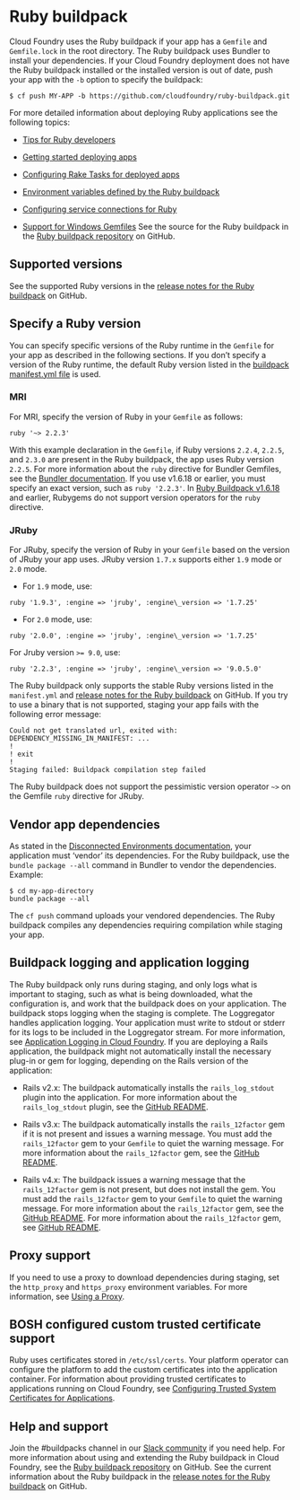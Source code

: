 # Ruby buildpack
Cloud Foundry uses the Ruby buildpack if your app has a `Gemfile` and `Gemfile.lock` in the root directory.
The Ruby buildpack uses Bundler to install your dependencies.
If your Cloud Foundry deployment does not have the Ruby buildpack installed or the installed version is out of date,
push your app with the `-b` option to specify the buildpack:
```
$ cf push MY-APP -b https://github.com/cloudfoundry/ruby-buildpack.git
```
For more detailed information about deploying Ruby applications see the following topics:

* [Tips for Ruby developers](https://docs.cloudfoundry.org/buildpacks/ruby/ruby-tips.html)

* [Getting started deploying apps](https://docs.cloudfoundry.org/buildpacks/ruby/deploying-apps-index.html)

* [Configuring Rake Tasks for deployed apps](https://docs.cloudfoundry.org/buildpacks/ruby/rake-config.html)

* [Environment variables defined by the Ruby buildpack](https://docs.cloudfoundry.org/buildpacks/ruby/ruby-environment.html)

* [Configuring service connections for Ruby](https://docs.cloudfoundry.org/buildpacks/ruby/ruby-service-bindings.html)

* [Support for Windows Gemfiles](https://docs.cloudfoundry.org/buildpacks/ruby/windows.html)
See the source for the Ruby buildpack in the [Ruby buildpack repository](https://github.com/cloudfoundry/ruby-buildpack) on GitHub.

## Supported versions
See the supported Ruby versions in the [release notes for the Ruby buildpack](https://github.com/cloudfoundry/ruby-buildpack/releases) on GitHub.

## Specify a Ruby version
You can specify specific versions of the Ruby runtime in the `Gemfile` for your app as described in the following sections.
If you don’t specify a version of the Ruby runtime, the default Ruby version listed in the
[buildpack manifest.yml file](https://github.com/cloudfoundry/ruby-buildpack/blob/950b2337ff8a7ac0a68f7420f48ddc4ae4764977/manifest.yml#L3-L5) is used.

### MRI
For MRI, specify the version of Ruby in your `Gemfile` as follows:
```
ruby '~> 2.2.3'
```
With this example declaration in the `Gemfile`, if Ruby versions `2.2.4`, `2.2.5`, and `2.3.0` are present in the Ruby buildpack, the app uses Ruby version `2.2.5`.
For more information about the `ruby` directive for Bundler Gemfiles, see the [Bundler documentation](http://bundler.io/gemfile_ruby.html).
If you use v1.6.18 or earlier, you must specify an exact version, such as `ruby '2.2.3'`.
In [Ruby Buildpack v1.6.18](https://github.com/cloudfoundry/ruby-buildpack/releases/tag/v1.6.18) and earlier, Rubygems do not support version operators for the `ruby` directive.

### JRuby
For JRuby, specify the version of Ruby in your `Gemfile` based on the version of JRuby your app uses.
JRuby version `1.7.x` supports either `1.9` mode or `2.0` mode.

* For `1.9` mode, use:
```
ruby '1.9.3', :engine => 'jruby', :engine\_version => '1.7.25'
```

* For `2.0` mode, use:
```
ruby '2.0.0', :engine => 'jruby', :engine\_version => '1.7.25'
```
For Jruby version `>= 9.0`, use:
```
ruby '2.2.3', :engine => 'jruby', :engine\_version => '9.0.5.0'
```
The Ruby buildpack only supports the stable Ruby versions listed in the `manifest.yml` and [release notes for the Ruby buildpack](https://github.com/cloudfoundry/ruby-buildpack/releases) on GitHub.
If you try to use a binary that is not supported, staging your app fails with the following error message:
```
Could not get translated url, exited with: DEPENDENCY_MISSING_IN_MANIFEST: ...
!
! exit
!
Staging failed: Buildpack compilation step failed
```
The Ruby buildpack does not support the pessimistic version operator `~>` on the
Gemfile `ruby` directive for JRuby.

## Vendor app dependencies
As stated in the [Disconnected Environments documentation](https://github.com/cf-buildpacks/buildpack-packager/blob/master/doc/disconnected_environments.md), your application must ‘vendor’ its dependencies.
For the Ruby buildpack, use the `bundle package --all` command in Bundler to vendor the dependencies.
Example:
```
$ cd my-app-directory
bundle package --all
```
The `cf push` command uploads your vendored dependencies. The Ruby buildpack compiles any dependencies requiring compilation while staging your app.

## Buildpack logging and application logging
The Ruby buildpack only runs during staging, and only logs what is important to staging, such as what is being downloaded, what the configuration is, and work that the buildpack does on your application.
The buildpack stops logging when the staging is complete. The Loggregator handles application logging.
Your application must write to stdout or stderr for its logs to be included in the Loggregator stream. For more information, see [Application Logging in Cloud Foundry](https://docs.cloudfoundry.org/devguide/deploy-apps/streaming-logs.html).
If you are deploying a Rails application, the buildpack might not automatically install the necessary plug-in or gem for logging, depending on the Rails version of the application:

* Rails v2.x: The buildpack automatically installs the `rails_log_stdout` plugin into the application. For more information about the `rails_log_stdout` plugin, see the [GitHub README](https://github.com/ddollar/rails_log_stdout).

* Rails v3.x: The buildpack automatically installs the `rails_12factor` gem if it is not present and issues a warning message. You must add the `rails_12factor` gem to your `Gemfile` to quiet the warning message. For more information about the `rails_12factor` gem, see the [GitHub README](https://github.com/heroku/rails_12factor).

* Rails v4.x: The buildpack issues a warning message that the `rails_12factor` gem is not present, but does not install the gem. You must add the `rails_12factor` gem to your `Gemfile` to quiet the warning message. For more information about the `rails_12factor` gem, see the [GitHub README](https://github.com/heroku/rails_12factor).
For more information about the `rails_12factor` gem, see [GitHub README](https://github.com/heroku/rails_12factor).

## Proxy support
If you need to use a proxy to download dependencies during staging, set the `http_proxy` and `https_proxy` environment variables.
For more information, see [Using a Proxy](https://docs.cloudfoundry.org/buildpacks/proxy-usage.html).

## BOSH configured custom trusted certificate support
Ruby uses certificates stored in `/etc/ssl/certs`. Your platform operator can configure the platform to add the custom certificates into the application container.
For information about providing trusted certificates to applications running on Cloud Foundry, see [Configuring Trusted System Certificates for Applications](https://docs.cloudfoundry.org/running/trusted-system-certificates.html).

## Help and support
Join the #buildpacks channel in our [Slack community](http://slack.cloudfoundry.org/) if you need help.
For more information about using and extending the Ruby buildpack in Cloud Foundry, see the [Ruby buildpack repository](https://github.com/cloudfoundry/ruby-buildpack) on GitHub.
See the current information about the Ruby buildpack in the [release notes for the Ruby buildpack](https://github.com/cloudfoundry/ruby-buildpack/releases) on GitHub.